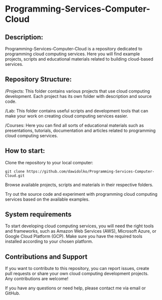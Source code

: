 # Programming-Services-Computer-Cloud

## **Description:**
Programming-Services-Computer-Cloud is a repository dedicated to programming cloud computing services. Here you will find example projects, scripts and educational materials related to building cloud-based services.

## **Repository Structure:**
/Projects: This folder contains various projects that use cloud computing development. Each project has its own folder with description and source code.

/Lab: This folder contains useful scripts and development tools that can make your work on creating cloud computing services easier.

/Courses: Here you can find all sorts of educational materials such as presentations, tutorials, documentation and articles related to programming cloud computing services.

## **How ​​to start:**

Clone the repository to your local computer:
```
git clone https://github.com/dawidolko/Programming-Services-Computer-Cloud.git
```

Browse available projects, scripts and materials in their respective folders.

Try out the source code and experiment with programming cloud computing services based on the available examples.

## **System requirements**
To start developing cloud computing services, you will need the right tools and frameworks, such as Amazon Web Services (AWS), Microsoft Azure, or Google Cloud Platform (GCP). Make sure you have the required tools installed according to your chosen platform.

## **Contributions and Support**
If you want to contribute to this repository, you can report issues, create pull requests or share your own cloud computing development projects. Any contributions are welcome!

If you have any questions or need help, please contact me via email or GitHub.
